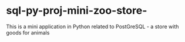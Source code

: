 # sql-py-proj-mini-zoo-store-
This is a mini application in Python related to PostGreSQL - a store with goods for animals
